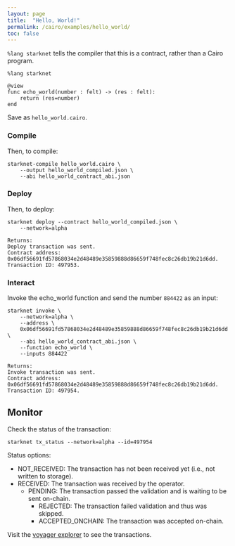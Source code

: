 ```yaml
---
layout: page
title:  "Hello, World!"
permalink: /cairo/examples/hello_world/
toc: false
---
```



`%lang starknet` tells the compiler that this is a contract,
rather than a Cairo program.
```
%lang starknet

@view
func echo_world(number : felt) -> (res : felt):
    return (res=number)
end
```
Save as `hello_world.cairo`.
### Compile

Then, to compile:
```
starknet-compile hello_world.cairo \
    --output hello_world_compiled.json \
    --abi hello_world_contract_abi.json
```
### Deploy

Then, to deploy:
```
starknet deploy --contract hello_world_compiled.json \
    --network=alpha

Returns:
Deploy transaction was sent.
Contract address:  0x06df56691fd57868034e2d48489e35859888d86659f748fec8c26db19b21d6dd.
Transaction ID: 497953.
```
### Interact

Invoke the echo_world function and send the number
`884422` as an input:

```
starknet invoke \
    --network=alpha \
    --address \
    0x06df56691fd57868034e2d48489e35859888d86659f748fec8c26db19b21d6dd \
    --abi hello_world_contract_abi.json \
    --function echo_world \
    --inputs 884422

Returns:
Invoke transaction was sent.
Contract address: 0x06df56691fd57868034e2d48489e35859888d86659f748fec8c26db19b21d6dd.
Transaction ID: 497954.
```

## Monitor

Check the status of the transaction:

```
starknet tx_status --network=alpha --id=497954
```

Status options:

- NOT_RECEIVED: The transaction has not been received yet (i.e., not written to storage).
- RECEIVED: The transaction was received by the operator.
    - PENDING: The transaction passed the validation and is waiting to be sent on-chain.
        - REJECTED: The transaction failed validation and thus was skipped.
        - ACCEPTED_ONCHAIN: The transaction was accepted on-chain.




Visit the [voyager explorer](https://voyager.online/) to see the transactions.